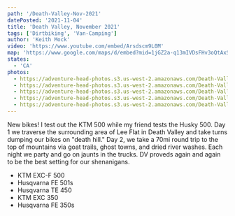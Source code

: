 ```yaml
---
path: '/Death-Valley-Nov-2021'
datePosted: '2021-11-04'
title: 'Death Valley, November 2021'
tags: ['Dirtbiking', 'Van-Camping']
author: 'Keith Mock'
video: 'https://www.youtube.com/embed/Arsdscm9L0M'
map: 'https://www.google.com/maps/d/embed?mid=1jGZ2a-q13mIVDsFHv3oQtAxSg4_FNW_l'
states:
  - 'CA'
photos:
  - https://adventure-head-photos.s3.us-west-2.amazonaws.com/Death-Valley-Nov-2021/IMG_3324.jpeg
  - https://adventure-head-photos.s3.us-west-2.amazonaws.com/Death-Valley-Nov-2021/IMG_3327.jpeg
  - https://adventure-head-photos.s3.us-west-2.amazonaws.com/Death-Valley-Nov-2021/IMG_3305.jpeg
  - https://adventure-head-photos.s3.us-west-2.amazonaws.com/Death-Valley-Nov-2021/IMG_3332.jpeg
  - https://adventure-head-photos.s3.us-west-2.amazonaws.com/Death-Valley-Nov-2021/IMG_0167.JPG
---
```


New bikes! I test out the KTM 500 while my friend tests the Husky 500. Day 1 we traverse the surrounding area of Lee Flat in Death Valley and take turns dumping our bikes on "death hill." Day 2, we take a 70mi round trip to the top of mountains via goat trails, ghost towns, and dried river washes. Each night we party and go on jaunts in the trucks. DV proveds again and again to be the best setting for our shenanigans.

- KTM EXC-F 500
- Husqvarna FE 501s
- Husqvarna TE 450
- KTM EXC 350
- Husqvarna FE 350s
